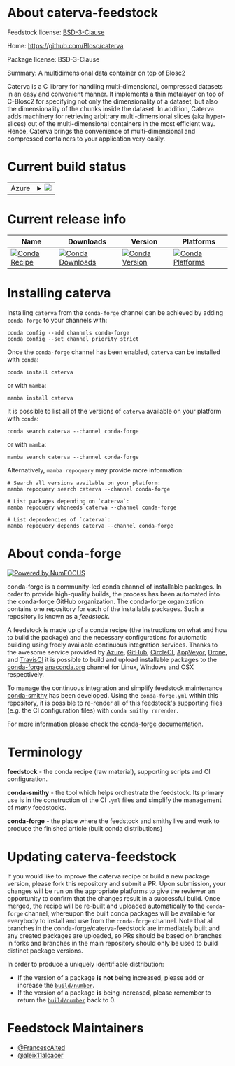 About caterva-feedstock
=======================

Feedstock license: [BSD-3-Clause](https://github.com/conda-forge/caterva-feedstock/blob/main/LICENSE.txt)

Home: https://github.com/Blosc/caterva

Package license: BSD-3-Clause

Summary: A multidimensional data container on top of Blosc2

Caterva is a C library for handling multi-dimensional, compressed datasets in an easy and convenient manner. It implements a thin metalayer on top of C-Blosc2 for specifying not only the dimensionality of a dataset, but also the dimensionality of the chunks inside the dataset. In addition, Caterva adds machinery for retrieving arbitrary multi-dimensional slices (aka hyper-slices) out of the multi-dimensional containers in the most efficient way. Hence, Caterva brings the convenience of multi-dimensional and compressed containers to your application very easily.


Current build status
====================


<table>
    
  <tr>
    <td>Azure</td>
    <td>
      <details>
        <summary>
          <a href="https://dev.azure.com/conda-forge/feedstock-builds/_build/latest?definitionId=10097&branchName=main">
            <img src="https://dev.azure.com/conda-forge/feedstock-builds/_apis/build/status/caterva-feedstock?branchName=main">
          </a>
        </summary>
        <table>
          <thead><tr><th>Variant</th><th>Status</th></tr></thead>
          <tbody><tr>
              <td>linux_64</td>
              <td>
                <a href="https://dev.azure.com/conda-forge/feedstock-builds/_build/latest?definitionId=10097&branchName=main">
                  <img src="https://dev.azure.com/conda-forge/feedstock-builds/_apis/build/status/caterva-feedstock?branchName=main&jobName=linux&configuration=linux%20linux_64_" alt="variant">
                </a>
              </td>
            </tr><tr>
              <td>osx_64</td>
              <td>
                <a href="https://dev.azure.com/conda-forge/feedstock-builds/_build/latest?definitionId=10097&branchName=main">
                  <img src="https://dev.azure.com/conda-forge/feedstock-builds/_apis/build/status/caterva-feedstock?branchName=main&jobName=osx&configuration=osx%20osx_64_" alt="variant">
                </a>
              </td>
            </tr><tr>
              <td>win_64</td>
              <td>
                <a href="https://dev.azure.com/conda-forge/feedstock-builds/_build/latest?definitionId=10097&branchName=main">
                  <img src="https://dev.azure.com/conda-forge/feedstock-builds/_apis/build/status/caterva-feedstock?branchName=main&jobName=win&configuration=win%20win_64_" alt="variant">
                </a>
              </td>
            </tr>
          </tbody>
        </table>
      </details>
    </td>
  </tr>
</table>

Current release info
====================

| Name | Downloads | Version | Platforms |
| --- | --- | --- | --- |
| [![Conda Recipe](https://img.shields.io/badge/recipe-caterva-green.svg)](https://anaconda.org/conda-forge/caterva) | [![Conda Downloads](https://img.shields.io/conda/dn/conda-forge/caterva.svg)](https://anaconda.org/conda-forge/caterva) | [![Conda Version](https://img.shields.io/conda/vn/conda-forge/caterva.svg)](https://anaconda.org/conda-forge/caterva) | [![Conda Platforms](https://img.shields.io/conda/pn/conda-forge/caterva.svg)](https://anaconda.org/conda-forge/caterva) |

Installing caterva
==================

Installing `caterva` from the `conda-forge` channel can be achieved by adding `conda-forge` to your channels with:

```
conda config --add channels conda-forge
conda config --set channel_priority strict
```

Once the `conda-forge` channel has been enabled, `caterva` can be installed with `conda`:

```
conda install caterva
```

or with `mamba`:

```
mamba install caterva
```

It is possible to list all of the versions of `caterva` available on your platform with `conda`:

```
conda search caterva --channel conda-forge
```

or with `mamba`:

```
mamba search caterva --channel conda-forge
```

Alternatively, `mamba repoquery` may provide more information:

```
# Search all versions available on your platform:
mamba repoquery search caterva --channel conda-forge

# List packages depending on `caterva`:
mamba repoquery whoneeds caterva --channel conda-forge

# List dependencies of `caterva`:
mamba repoquery depends caterva --channel conda-forge
```


About conda-forge
=================

[![Powered by
NumFOCUS](https://img.shields.io/badge/powered%20by-NumFOCUS-orange.svg?style=flat&colorA=E1523D&colorB=007D8A)](https://numfocus.org)

conda-forge is a community-led conda channel of installable packages.
In order to provide high-quality builds, the process has been automated into the
conda-forge GitHub organization. The conda-forge organization contains one repository
for each of the installable packages. Such a repository is known as a *feedstock*.

A feedstock is made up of a conda recipe (the instructions on what and how to build
the package) and the necessary configurations for automatic building using freely
available continuous integration services. Thanks to the awesome service provided by
[Azure](https://azure.microsoft.com/en-us/services/devops/), [GitHub](https://github.com/),
[CircleCI](https://circleci.com/), [AppVeyor](https://www.appveyor.com/),
[Drone](https://cloud.drone.io/welcome), and [TravisCI](https://travis-ci.com/)
it is possible to build and upload installable packages to the
[conda-forge](https://anaconda.org/conda-forge) [anaconda.org](https://anaconda.org/)
channel for Linux, Windows and OSX respectively.

To manage the continuous integration and simplify feedstock maintenance
[conda-smithy](https://github.com/conda-forge/conda-smithy) has been developed.
Using the ``conda-forge.yml`` within this repository, it is possible to re-render all of
this feedstock's supporting files (e.g. the CI configuration files) with ``conda smithy rerender``.

For more information please check the [conda-forge documentation](https://conda-forge.org/docs/).

Terminology
===========

**feedstock** - the conda recipe (raw material), supporting scripts and CI configuration.

**conda-smithy** - the tool which helps orchestrate the feedstock.
                   Its primary use is in the construction of the CI ``.yml`` files
                   and simplify the management of *many* feedstocks.

**conda-forge** - the place where the feedstock and smithy live and work to
                  produce the finished article (built conda distributions)


Updating caterva-feedstock
==========================

If you would like to improve the caterva recipe or build a new
package version, please fork this repository and submit a PR. Upon submission,
your changes will be run on the appropriate platforms to give the reviewer an
opportunity to confirm that the changes result in a successful build. Once
merged, the recipe will be re-built and uploaded automatically to the
`conda-forge` channel, whereupon the built conda packages will be available for
everybody to install and use from the `conda-forge` channel.
Note that all branches in the conda-forge/caterva-feedstock are
immediately built and any created packages are uploaded, so PRs should be based
on branches in forks and branches in the main repository should only be used to
build distinct package versions.

In order to produce a uniquely identifiable distribution:
 * If the version of a package **is not** being increased, please add or increase
   the [``build/number``](https://docs.conda.io/projects/conda-build/en/latest/resources/define-metadata.html#build-number-and-string).
 * If the version of a package **is** being increased, please remember to return
   the [``build/number``](https://docs.conda.io/projects/conda-build/en/latest/resources/define-metadata.html#build-number-and-string)
   back to 0.

Feedstock Maintainers
=====================

* [@FrancescAlted](https://github.com/FrancescAlted/)
* [@aleix11alcacer](https://github.com/aleix11alcacer/)

